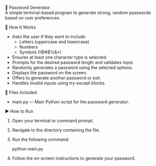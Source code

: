 🎯 Password Generator  
    A simple terminal-based program to generate strong, random passwords based on user preferences.

📌 How It Works  
- Asks the user if they want to include:
  - Letters (uppercase and lowercase)
  - Numbers
  - Symbols (!@#$%&*)
- Ensures at least one character type is selected.
- Prompts for the desired password length and validates input.
- Randomly generates a password using the selected options.
- Displays the password on the screen.
- Offers to generate another password or exit.
- Handles invalid inputs using try-except blocks.

📁 Files Included  
- main.py — Main Python script for the password generator.

▶️ How to Run  
1. Open your terminal or command prompt.  
2. Navigate to the directory containing the file.  
3. Run the following command:

   python main.py

4. Follow the on-screen instructions to generate your password.


